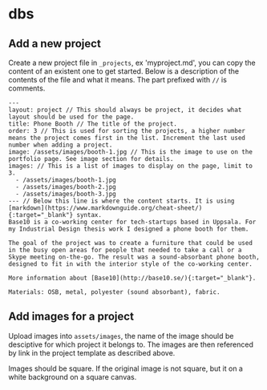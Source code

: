 # dbs

## Add a new project
Create a new project file in `_projects`, ex 'myproject.md', you can copy the content of an existent one to get started.
Below is a description of the contents of the file and what it means. The part prefixed with `//` is comments.

```
---
layout: project // This should always be project, it decides what layout should be used for the page.
title: Phone Booth // The title of the project.
order: 3 // This is used for sorting the projects, a higher number means the project comes first in the list. Increment the last used number when adding a project.
image: /assets/images/booth-1.jpg // This is the image to use on the portfolio page. See image section for details.
images: // This is a list of images to display on the page, limit to 3.
  - /assets/images/booth-1.jpg 
  - /assets/images/booth-2.jpg
  - /assets/images/booth-3.jpg  
--- // Below this line is where the content starts. It is using [markdown](https://www.markdownguide.org/cheat-sheet/){:target="_blank"} syntax.
Base10 is a co-working center for tech-startups based in Uppsala. For my Industrial Design thesis work I designed a phone booth for them.

The goal of the project was to create a furniture that could be used in the busy open areas for people that needed to take a call or a Skype meeting on-the-go. The result was a sound-absorbant phone booth, designed to fit in with the interior style of the co-working center.

More information about [Base10](http://base10.se/){:target="_blank"}.

Materials: OSB, metal, polyester (sound absorbant), fabric.

```

## Add images for a project

Upload images into `assets/images`, the name of the image should be desciptive for which project it belongs to. 
The images are then referenced by link in the project template as described above.

Images should be square. If the original image is not square, but it on a white background on a square canvas.  

